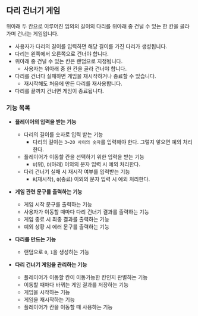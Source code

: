 ## 다리 건너기 게임
위아래 두 칸으로 이루어진 임의의 길이의 다리를 위아래 중 건널 수 있는 한 칸을 골라가며 건너는 게임입니다. 
* 사용자가 다리의 길이를 입력하면 해당 길이를 가진 다리가 생성됩니다.
* 다리는 왼쪽에서 오른쪽으로 건너야 합니다.
* 위아래 중 건널 수 있는 칸은 랜덤으로 지정됩니다. 
  * 사용자는 위아래 중 한 칸을 골라 건너야 합니다.
* 다리를 건너다 실패하면 게임을 재시작하거나 종료할 수 있습니다. 
  * 재시작해도 처음에 만든 다리를 재사용합니다.
* 다리를 끝까지 건너면 게임이 종료됩니다.


### 기능 목록
* __플레이어의 입력을 받는 기능__
  * 다리의 길이를 숫자로 입력 받는 기능
    * 다리의 길이는 `3~20 사이의 숫자`를 입력해야 한다. 그렇지 앟으면 예외 처리한다.
  * 플레이어가 이동할 칸을 선택하기 위한 입력을 받는 기능
    * `U`(위), `D`(아래) 이외의 문자 입력 시 예외 처리한다.
  * 다리 건너기 실패 시 재시작 여부를 입력받는 기능
    * `R`(재시작), `Q`(종료) 이외의 문자 입력 시 예외 처리한다.
  
  
* __게임 관련 문구를 출력하는 기능__
  * 게임 시작 문구를 출력하는 기능
  * 사용자가 이동할 때마다 다리 건너기 결과를 출력하는 기능
  * 게임 종료 시 최종 결과를 출력하는 기능
  * 예외 상황 시 에러 문구를 출력하는 기능
  

* __다리를 만드는 기능__
  * 랜덤으로 `0`, `1`을 생성하는 기능


* __다리 건너기 게임을 관리하는 기능__
  * 플레이어가 이동할 칸이 이동가능한 칸인지 판별하는 기능
  * 이동할 때마다 바뀌는 게임 결과를 저장하는 기능
  * 게임을 시작하는 기능
  * 게임을 재시작하는 기능
  * 플레이어가 칸을 이동할 때 사용하는 기능